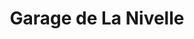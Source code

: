 ---
title: "Garage de La Nivelle"
url: /ascain/garage-de-la-nivelle/
shop: réparation de voitures
---